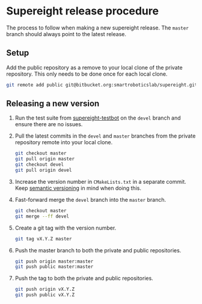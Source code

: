 # Supereight release procedure

The process to follow when making a new supereight release. The `master` branch
should always point to the latest release.



## Setup

Add the public repository as a remove to your local clone of the private
repository. This only needs to be done once for each local clone.

``` sh
git remote add public git@bitbucket.org:smartroboticslab/supereight.git
```



## Releasing a new version

1. Run the test suite from
   [supereight-testbot](https://bitbucket.org/smartroboticslab/supereight-testbot)
   on the `devel` branch and ensure there are no issues.
1. Pull the latest commits in the `devel` and `master` branches from the private
   repository remote into your local clone.

    ``` sh
    git checkout master
    git pull origin master
    git checkout devel
    git pull origin devel
    ```
1. Increase the version number in `CMakeLists.txt` in a separate commit. Keep
   [semantic versioning](https://semver.org/) in mind when doing this.
1. Fast-forward merge the `devel` branch into the `master` branch.

    ``` sh
    git checkout master
    git merge --ff devel
    ```
1. Create a git tag with the version number.

    ``` sh
    git tag vX.Y.Z master
    ```
1. Push the master branch to both the private and public repositories.

    ``` sh
    git push origin master:master
    git push public master:master
    ```
1. Push the tag to both the private and public repositories.

    ``` sh
    git push origin vX.Y.Z
    git push public vX.Y.Z
    ```

